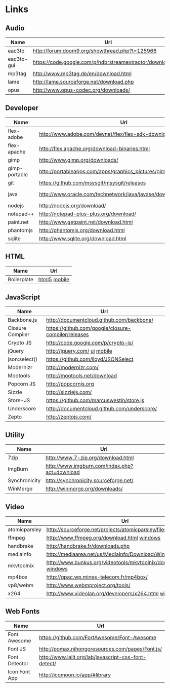 Links
=====

## Audio
Name       | Url                                                          | Version
---        | ---                                                          | ---
eac3to     | http://forum.doom9.org/showthread.php?t=125966               | 3.2.7
eac3to-gui | https://code.google.com/p/hdbrstreamextractor/downloads/list | 0.8
mp3tag     | http://www.mp3tag.de/en/download.html                        | 2.66
lame       | http://lame.sourceforge.net/download.php                     | 3.99
opus       | http://www.opus-codec.org/downloads/                         | 0.1.9

## Developer
Name          | Url                                                                | Version
----          | ---                                                                | ---
flex-adobe    | http://www.adobe.com/devnet/flex/flex-sdk-download.html            | 4.6 * EOL
flex-apache   | http://flex.apache.org/download-binaries.html                      | 4.13.0
gimp          | http://www.gimp.org/downloads/                                     | 2.8.14
gimp-portable | http://portableapps.com/apps/graphics_pictures/gimp_portable       | 2.8.14
git           | https://github.com/msysgit/msysgit/releases                        | 1.9.5
java          | http://www.oracle.com/technetwork/java/javase/downloads/index.html | 7u## / 8u##
nodejs        | http://nodejs.org/download/                                        | 0.10.35
notepad++     | http://notepad-plus-plus.org/download/                             | 6.7.4
paint.net     | http://www.getpaint.net/download.html                              | 4.0.5
phantomjs     | http://phantomjs.org/download.html                                 | 1.9.8
sqlite        | http://www.sqlite.org/download.html                                | 3.8.7.4

## HTML
Name        | Url
----        | ---
Boilerplate | [html5](http://html5boilerplate.com) [mobile](http://html5boilerplate.com/mobile)

## JavaScript
Name             | Url
----             | ---
Backbone.js      | http://documentcloud.github.com/backbone/
Closure Compiler | https://github.com/google/closure-compiler/releases
Crypto JS        | http://code.google.com/p/crypto-js/
jQuery           | http://jquery.com/ [ui](http://jqueryui.com/) [mobile](http://jquerymobile.com/)
json:select()    | https://github.com/lloyd/JSONSelect
Modernizr        | http://modernizr.com/
Mootools         | http://mootools.net/download
Popcorn JS       | http://popcornjs.org
Sizzle           | http://sizzlejs.com/
Store-JS         | https://github.com/marcuswestin/store.js
Underscore       | http://documentcloud.github.com/underscore/
Zepto            | http://zeptojs.com/

## Utility
Name          | Url
----          | ---
7zip          | http://www.7-zip.org/download.html
ImgBurn       | http://www.imgburn.com/index.php?act=download
Synchronicity | http://synchronicity.sourceforge.net/
WinMerge      | http://winmerge.org/downloads/

## Video
Name          | Url
----          | ---
atomicparsley | http://sourceforge.net/projects/atomicparsley/files/atomicparsley/
ffmpeg        | http://www.ffmpeg.org/download.html [windows](http://ffmpeg.zeranoe.com/builds/)
handbrake     | http://handbrake.fr/downloads.php
mediainfo     | http://mediaarea.net/us/MediaInfo/Download/Windows
mkvtoolnix    | http://www.bunkus.org/videotools/mkvtoolnix/downloads.html [windows](http://www.fosshub.com/MKVToolNix.html)
mp4box        | http://gpac.wp.mines-telecom.fr/mp4box/
vp8/webm      | http://www.webmproject.org/tools/
x264          | http://www.videolan.org/developers/x264.html [win32](http://download.videolan.org/pub/videolan/x264/binaries/win32/) [win64](http://download.videolan.org/pub/videolan/x264/binaries/win64/)

## Web Fonts
Name          | Url
----          | ---
Font Awesome  | https://github.com/FortAwesome/Font-Awesome
Font JS       | http://pomax.nihongoresources.com/pages/Font.js/
Font Detector | http://www.lalit.org/lab/javascript-css-font-detect/
Icon Font App | http://icomoon.io/app/#library


